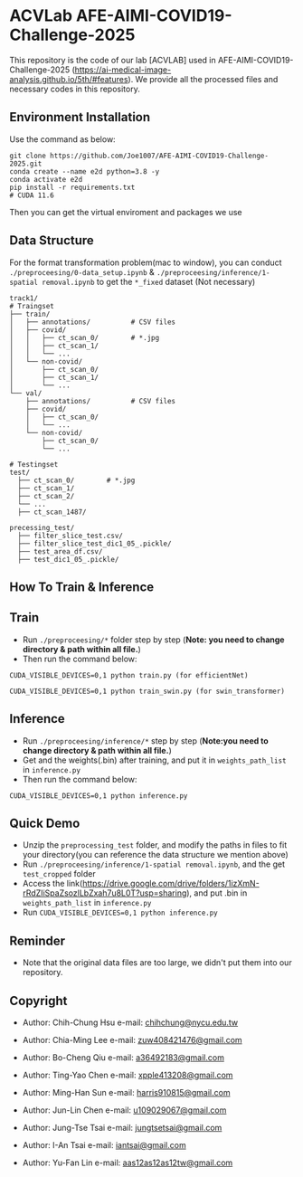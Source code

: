 # ACVLab AFE-AIMI-COVID19-Challenge-2025

This repository is the code of our lab [ACVLAB] used in AFE-AIMI-COVID19-Challenge-2025 (https://ai-medical-image-analysis.github.io/5th/#features).
We provide all the processed files and necessary codes in this repository.


## Environment Installation
Use the command as below:
```
git clone https://github.com/Joe1007/AFE-AIMI-COVID19-Challenge-2025.git
conda create --name e2d python=3.8 -y
conda activate e2d 
pip install -r requirements.txt
# CUDA 11.6
```
Then you can get the virtual enviroment and packages we use

## Data Structure
For the format transformation problem(mac to window), you can conduct `./preproceesing/0-data_setup.ipynb` & `./preproceesing/inference/1-spatial removal.ipynb` to get the `*_fixed` dataset (Not necessary)
```
track1/
# Traingset
├── train/
│   ├── annotations/          # CSV files
│   ├── covid/
│   │   ├── ct_scan_0/        # *.jpg
│   │   ├── ct_scan_1/
│   │   └── ...
│   └── non-covid/
│       ├── ct_scan_0/
│       ├── ct_scan_1/
│       └── ...
└── val/
    ├── annotations/          # CSV files
    ├── covid/
    │   ├── ct_scan_0/
    │   └── ...
    └── non-covid/
        ├── ct_scan_0/
        └── ...

# Testingset
test/
  ├── ct_scan_0/        # *.jpg
  ├── ct_scan_1/
  ├── ct_scan_2/
  └── ...
  ├── ct_scan_1487/

precessing_test/
  ├── filter_slice_test.csv/        
  ├── filter_slice_test_dic1_05_.pickle/
  ├── test_area_df.csv/
  ├── test_dic1_05_.pickle/
```

## How To Train & Inference

Train
---
- Run `./preproceesing/*` folder step by step (**Note: you need to change directory & path within all file.**)
- Then run the command below:

```
CUDA_VISIBLE_DEVICES=0,1 python train.py (for efficientNet)

CUDA_VISIBLE_DEVICES=0,1 python train_swin.py (for swin_transformer)
```

Inference
---
- Run `./preproceesing/inference/*` step by step (**Note:you need to change directory & path within all file.**)
- Get and the weights(.bin) after training, and put it in `weights_path_list` in `inference.py`
- Then run the command below:
```
CUDA_VISIBLE_DEVICES=0,1 python inference.py
```

Quick Demo
---
- Unzip the `preprocessing_test` folder, and modify the paths in files to fit your directory(you can reference the data structure we mention above)
- Run `./preproceesing/inference/1-spatial removal.ipynb`, and the get `test_cropped` folder
- Access the link(https://drive.google.com/drive/folders/1izXmN-rRdZIiSpaZsozlLbZxah7u8L0T?usp=sharing), and put .bin in `weights_path_list` in `inference.py`
- Run `CUDA_VISIBLE_DEVICES=0,1 python inference.py`

## Reminder
- Note that the original data files are too large, we didn't put them into our repository.

## Copyright
- Author: Chih-Chung Hsu
e-mail: chihchung@nycu.edu.tw

- Author: Chia-Ming Lee
e-mail: zuw408421476@gmail.com

- Author: Bo-Cheng Qiu
e-mail: a36492183@gmail.com

- Author: Ting-Yao Chen
e-mail: xpple413208@gmail.com

- Author: Ming-Han Sun
e-mail: harris910815@gmail.com

- Author: Jun-Lin Chen
e-mail: u109029067@gmail.com

- Author: Jung-Tse Tsai
e-mail: jungtsetsai@gmail.com

- Author: I-An Tsai
e-mail: iantsai@gmail.com

- Author: Yu-Fan Lin
e-mail: aas12as12as12tw@gmail.com
